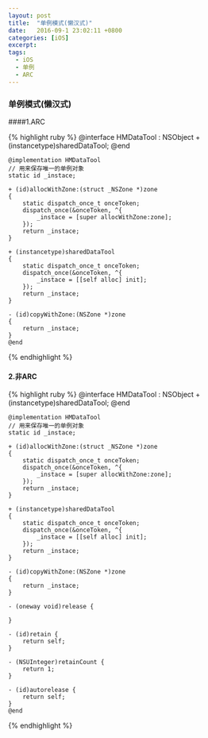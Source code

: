 ```yaml
---
layout: post
title:  "单例模式(懒汉式)"
date:   2016-09-1 23:02:11 +0800
categories: [iOS]
excerpt: 
tags:
  - iOS
  - 单例
  - ARC
---
```




### 单例模式(懒汉式)

####1.ARC

{% highlight ruby %}
	@interface HMDataTool : NSObject
	+ (instancetype)sharedDataTool;
	@end

	@implementation HMDataTool
	// 用来保存唯一的单例对象
	static id _instace;

	+ (id)allocWithZone:(struct _NSZone *)zone
	{
    	static dispatch_once_t onceToken;
    	dispatch_once(&onceToken, ^{
    	    _instace = [super allocWithZone:zone];
    	});
    	return _instace;
	}

	+ (instancetype)sharedDataTool
	{
    	static dispatch_once_t onceToken;
    	dispatch_once(&onceToken, ^{
    	    _instace = [[self alloc] init];
    	});
    	return _instace;
	}

	- (id)copyWithZone:(NSZone *)zone
	{
	    return _instace;
	}
	@end
{% endhighlight %}



#### 2.非ARC


{% highlight ruby %}
	@interface HMDataTool : NSObject
	+ (instancetype)sharedDataTool;
	@end

	@implementation HMDataTool
	// 用来保存唯一的单例对象
	static id _instace;

	+ (id)allocWithZone:(struct _NSZone *)zone
	{
    	static dispatch_once_t onceToken;
    	dispatch_once(&onceToken, ^{
    	    _instace = [super allocWithZone:zone];
    	});
    	return _instace;
	}

	+ (instancetype)sharedDataTool
	{
    	static dispatch_once_t onceToken;
    	dispatch_once(&onceToken, ^{
    	    _instace = [[self alloc] init];
    	});
        return _instace;
	}

	- (id)copyWithZone:(NSZone *)zone
	{
        return _instace;
	}

	- (oneway void)release {
    
	}

	- (id)retain {
	    return self;
	}

	- (NSUInteger)retainCount {
    	return 1;
	}

	- (id)autorelease {
	    return self;
	}
	@end
{% endhighlight %}
